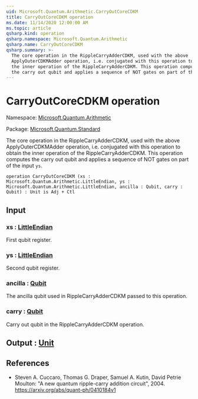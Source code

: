 ```yaml
---
uid: Microsoft.Quantum.Arithmetic.CarryOutCoreCDKM
title: CarryOutCoreCDKM operation
ms.date: 11/14/2020 12:00:00 AM
ms.topic: article
qsharp.kind: operation
qsharp.namespace: Microsoft.Quantum.Arithmetic
qsharp.name: CarryOutCoreCDKM
qsharp.summary: >-
  The core operation in the RippleCarryAdderCDKM, used with the above
  ApplyOuterCDKMAdder operation, i.e. conjugated with this operation to obtain
  the inner operation of the RippleCarryAdderCDKM. This operation computes
  the carry out qubit and applies a sequence of NOT gates on part of the input `ys`.
---
```


# CarryOutCoreCDKM operation

Namespace: [Microsoft.Quantum.Arithmetic](xref:Microsoft.Quantum.Arithmetic)

Package: [Microsoft.Quantum.Standard](https://nuget.org/packages/Microsoft.Quantum.Standard)


The core operation in the RippleCarryAdderCDKM, used with the aboveApplyOuterCDKMAdder operation, i.e. conjugated with this operation to obtainthe inner operation of the RippleCarryAdderCDKM. This operation computesthe carry out qubit and applies a sequence of NOT gates on part of the input `ys`.

```qsharp
operation CarryOutCoreCDKM (xs : Microsoft.Quantum.Arithmetic.LittleEndian, ys : Microsoft.Quantum.Arithmetic.LittleEndian, ancilla : Qubit, carry : Qubit) : Unit is Adj + Ctl
```


## Input

### xs : [LittleEndian](xref:Microsoft.Quantum.Arithmetic.LittleEndian)

First qubit register.


### ys : [LittleEndian](xref:Microsoft.Quantum.Arithmetic.LittleEndian)

Second qubit register.


### ancilla : [Qubit](xref:microsoft.quantum.lang-ref.qubit)

The ancilla qubit used in RippleCarryAdderCDKM passed to this operation.


### carry : [Qubit](xref:microsoft.quantum.lang-ref.qubit)

Carry out qubit in the RippleCarryAdderCDKM operation.



## Output : [Unit](xref:microsoft.quantum.lang-ref.unit)



## References

- Steven A. Cuccaro, Thomas G. Draper, Samuel A. Kutin, David  Petrie Moulton: "A new quantum ripple-carry addition circuit", 2004.  https://arxiv.org/abs/quant-ph/0410184v1